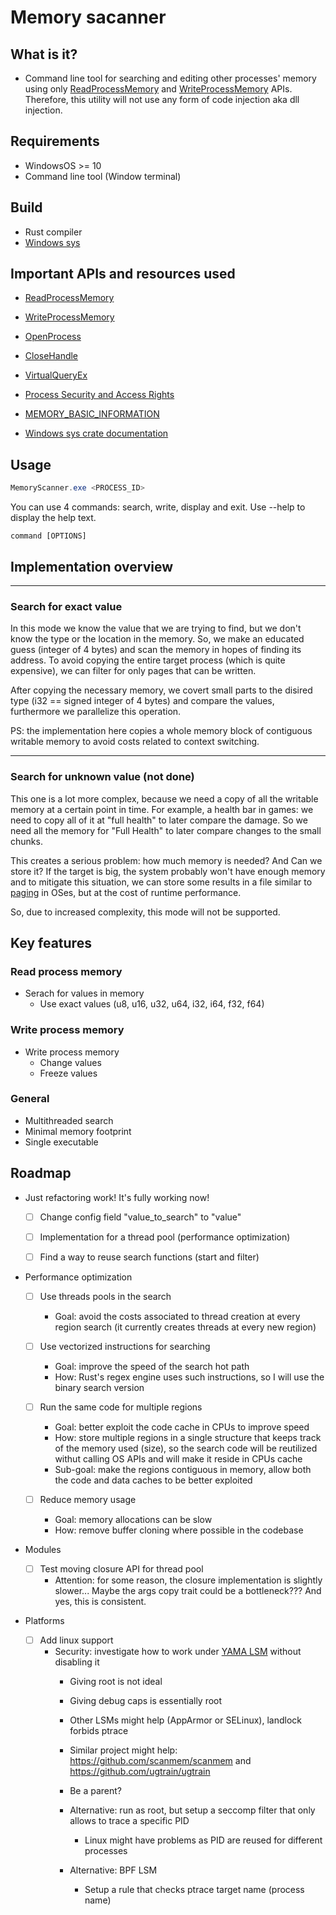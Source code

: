 # Memory sacanner

## What is it?

- Command line tool for searching and editing other processes' memory using only [ReadProcessMemory](https://learn.microsoft.com/en-us/windows/win32/api/memoryapi/nf-memoryapi-readprocessmemory) and [WriteProcessMemory](https://learn.microsoft.com/en-us/windows/win32/api/memoryapi/nf-memoryapi-writeprocessmemory) APIs. Therefore, this utility will not use any form of code injection aka dll injection.

## Requirements

- WindowsOS >= 10
- Command line tool (Window terminal)

## Build

- Rust compiler
- [Windows sys](https://crates.io/crates/windows-sys)

## Important APIs and resources used

- [ReadProcessMemory](https://learn.microsoft.com/en-us/windows/win32/api/memoryapi/nf-memoryapi-readprocessmemory)

- [WriteProcessMemory](https://learn.microsoft.com/en-us/windows/win32/api/memoryapi/nf-memoryapi-writeprocessmemory)

- [OpenProcess](https://learn.microsoft.com/en-us/windows/win32/api/processthreadsapi/nf-processthreadsapi-openprocess)

- [CloseHandle](https://learn.microsoft.com/en-us/windows/win32/api/handleapi/nf-handleapi-closehandle)

- [VirtualQueryEx](https://learn.microsoft.com/en-us/windows/win32/api/memoryapi/nf-memoryapi-virtualqueryex)

- [Process Security and Access Rights](https://learn.microsoft.com/en-us/windows/win32/procthread/process-security-and-access-rights)

- [MEMORY_BASIC_INFORMATION](https://learn.microsoft.com/en-us/windows/win32/api/winnt/ns-winnt-memory_basic_information)

- [Windows sys crate documentation](https://docs.rs/windows-sys/0.42.0/windows_sys/)

## Usage


```powershell
MemoryScanner.exe <PROCESS_ID>
```

You can use 4 commands: search, write, display and exit. Use --help to display the help text.
```
command [OPTIONS]
```

## Implementation overview

---
### Search for exact value

In this mode we know the value that we are trying to find, but we don't know the type or the location in the memory. So, we make an educated guess (integer of 4 bytes) and scan the memory in hopes of finding its address. To avoid copying the entire target process (which is quite expensive), we can filter for only pages that can be written.

After copying the necessary memory, we covert small parts to the disired type (i32 == signed integer of 4 bytes) and compare the values, furthermore we parallelize this operation.

PS: the implementation here copies a whole memory block of contiguous writable memory to avoid costs related to context switching.

---

### Search for unknown value (not done)

This one is a lot more complex, because we need a copy of all the writable memory at a certain point in time. For example, a health bar in games: we need to copy all of it at "full health" to later compare the damage. So we need all the memory for "Full Health" to later compare changes to the small chunks.

This creates a serious problem: how much memory is needed? And Can we store it? If the target is big, the system probably won't have enough memory and to mitigate this situation, we can store some results in a file similar to [paging](https://en.wikipedia.org/wiki/Memory_paging) in OSes, but at the cost of runtime performance.

So, due to increased complexity, this mode will not be supported.

## Key features

### Read process memory
- Serach for values in memory
    - Use exact values (u8, u16, u32, u64, i32, i64, f32, f64)

### Write process memory
- Write process memory
    - Change values
    - Freeze values

### General
- Multithreaded search
- Minimal memory footprint
- Single executable

## Roadmap

* Just refactoring work! It's fully working now!

    * [ ] Change config field "value_to_search" to "value"

    * [ ] Implementation for a thread pool (performance optimization)

    * [ ] Find a way to reuse search functions (start and filter)

* Performance optimization

    * [ ] Use threads pools in the search
        * Goal: avoid the costs associated to thread creation at every region search (it currently creates threads at every new region)

    * [ ] Use vectorized instructions for searching
        * Goal: improve the speed of the search hot path
        * How: Rust's regex engine uses such instructions, so I will use the binary search version

    * [ ] Run the same code for multiple regions
        * Goal: better exploit the code cache in CPUs to improve speed
        * How: store multiple regions in a single structure that keeps track of the memory used (size), so the search code will be reutilized withut calling OS APIs and will make it reside in CPUs cache
        * Sub-goal: make the regions contiguous in memory, allow both the code and data caches to be better exploited

    * [ ] Reduce memory usage
        * Goal: memory allocations can be slow
        * How: remove buffer cloning where possible in the codebase

* Modules
    * [ ] Test moving closure API for thread pool
        * Attention: for some reason, the closure implementation is slightly slower... Maybe the args copy trait could be a bottleneck??? And yes, this is consistent.

* Platforms

    * [ ] Add linux support
        * Security: investigate how to work under [YAMA LSM](https://www.kernel.org/doc/html/v4.15/admin-guide/LSM/Yama.html) without disabling it
            * Giving root is not ideal
            * Giving debug caps is essentially root 
            * Other LSMs might help (AppArmor or SELinux), landlock forbids ptrace
            * Similar project might help: https://github.com/scanmem/scanmem and https://github.com/ugtrain/ugtrain
            * Be a parent?

            * Alternative: run as root, but setup a seccomp filter that only allows to trace a specific PID
                * Linux might have problems as PID are reused for different processes

            * Alternative: BPF LSM
                * Setup a rule that checks ptrace target name (process name)